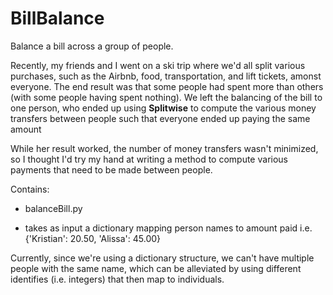 # BillBalance
Balance a bill across a group of people.

Recently, my friends and I went on a ski trip where we'd all split various purchases, such as the Airbnb, food, transportation, and lift tickets, amonst everyone.  The end result was that some people had spent more than others (with some people having spent nothing).  We left the balancing of the bill to one person, who ended up using **Splitwise** to compute the various money transfers between people such that everyone ended up paying the same amount

While her result worked, the number of money transfers wasn't minimized, so I thought I'd try my hand at writing a method to compute various payments that need to be made between people.

Contains:
  - balanceBill.py
  
  - takes as input a dictionary mapping person names to amount paid i.e. {'Kristian': 20.50, 'Alissa': 45.00}

Currently, since we're using a dictionary structure, we can't have multiple people with the same name, which can be alleviated by using different identifies (i.e. integers) that then map to individuals.
